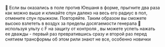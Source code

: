 :small_orange_diamond: Если вы оказались в поле против Юешаня в форме, прыгните два раза как можно выше и кликайте спун далеко на весь его радиус в пол, отмените спун прыжком. Повторяйте. Таким образом вы сможете высоко взлететь в воздух за пределы досягаемости генерала
:small_orange_diamond: используя ульту с F на защиту от контроля , вы можете успеть нажать ее дважды - первый раз превратившись сразу и второй раз перед снятием трансформы
об этом рили знают не все, особенно новички